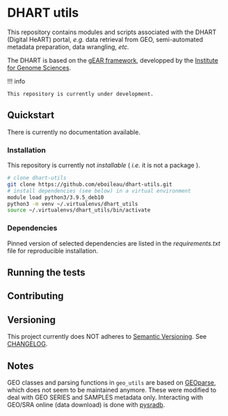 
# DHART utils

This repository contains modules and scripts associated with the DHART (Digital HeART) portal, _e.g._ data retrieval from GEO, semi-automated
metadata preparation, data wrangling, _etc._

The DHART is based on the [gEAR framework](https://github.com//dieterich-lab/gEAR), developped by the [Institute for Genome Sciences](https://github.com/IGS/gEAR).


!!! info

    This repository is currently under development.


## Quickstart

There is currently no documentation available.

### Installation

This repository is currently not *installable* ( *i.e.* it is not a package ). 


```bash
# clone dhart-utils
git clone https://github.com/eboileau/dhart-utils.git
# install dependencies (see below) in a virtual environment
module load python3/3.9.5_deb10
python3 -m venv ~/.virtualenvs/dhart_utils
source ~/.virtualenvs/dhart_utils/bin/activate
```

### Dependencies

Pinned version of selected dependencies are listed in the _requirements.txt_ file for reproducible installation.


## Running the tests


## Contributing


## Versioning

This project currently does NOT adheres to [Semantic Versioning](http://semver.org/). See [CHANGELOG](CHANGELOG.md).


## Notes

GEO classes and parsing functions in `geo_utils` are based on [GEOparse](https://github.com/guma44/GEOparse), which does
not seem to be maintained anymore. These were modified to deal with GEO SERIES and SAMPLES metadata only.
Interacting with GEO/SRA online (data download) is done with [pysradb](https://github.com/saketkc/pysradb).

